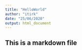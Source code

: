 ```yaml
---
title: "HelloWorld"
author: "itirk"
date: "25/06/2020"
output: html_document
---
```


## This is a markdown file